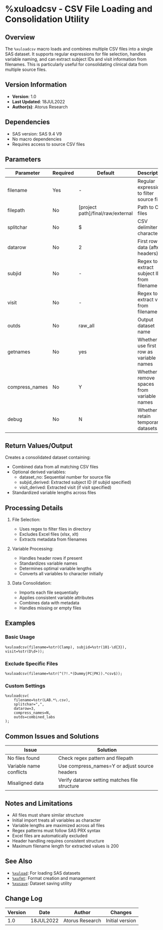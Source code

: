 # %xuloadcsv - CSV File Loading and Consolidation Utility

## Overview
The `%xuloadcsv` macro loads and combines multiple CSV files into a single SAS dataset. It supports regular expressions for file selection, handles variable naming, and can extract subject IDs and visit information from filenames. This is particularly useful for consolidating clinical data from multiple source files.

## Version Information
- **Version**: 1.0
- **Last Updated**: 18JUL2022
- **Author(s)**: Atorus Research

## Dependencies
- SAS version: SAS 9.4 V9
- No macro dependencies
- Requires access to source CSV files

## Parameters
| Parameter | Required | Default | Description |
|-----------|----------|---------|-------------|
| filename | Yes | - | Regular expression to filter source files |
| filepath | No | [project path]/final/raw/external | Path to CSV files |
| splitchar | No | $ | CSV delimiter character |
| datarow | No | 2 | First row of data (after headers) |
| subjid | No | - | Regex to extract subject ID from filename |
| visit | No | - | Regex to extract visit from filename |
| outds | No | raw_all | Output dataset name |
| getnames | No | yes | Whether to use first row as variable names |
| compress_names | No | Y | Whether to remove spaces from variable names |
| debug | No | N | Whether to retain temporary datasets |

## Return Values/Output
Creates a consolidated dataset containing:
- Combined data from all matching CSV files
- Optional derived variables:
  - dataset_no: Sequential number for source file
  - subjid_derived: Extracted subject ID (if subjid specified)
  - visit_derived: Extracted visit (if visit specified)
- Standardized variable lengths across files

## Processing Details
1. File Selection:
   - Uses regex to filter files in directory
   - Excludes Excel files (xlsx, xlt)
   - Extracts metadata from filenames

2. Variable Processing:
   - Handles header rows if present
   - Standardizes variable names
   - Determines optimal variable lengths
   - Converts all variables to character initially

3. Data Consolidation:
   - Imports each file sequentially
   - Applies consistent variable attributes
   - Combines data with metadata
   - Handles missing or empty files

## Examples

### Basic Usage
```sas
%xuloadcsv(filename=%str(Clamp), subjid=%str(101-\d{3}), visit=%str(D\d+));
```

### Exclude Specific Files
```sas
%xuloadcsv(filename=%str(^(?!.*(Dummy|PC|PK)).*csv$));
```

### Custom Settings
```sas
%xuloadcsv(
    filename=%str(LAB.*\.csv),
    splitchar=",",
    datarow=3,
    compress_names=N,
    outds=combined_labs
);
```

## Common Issues and Solutions
| Issue | Solution |
|-------|----------|
| No files found | Check regex pattern and filepath |
| Variable name conflicts | Use compress_names=Y or adjust source headers |
| Misaligned data | Verify datarow setting matches file structure |

## Notes and Limitations
- All files must share similar structure
- Initial import treats all variables as character
- Variable lengths are maximized across all files
- Regex patterns must follow SAS PRX syntax
- Excel files are automatically excluded
- Header handling requires consistent structure
- Maximum filename length for extracted values is 200

## See Also
- [`%xuload`](/man/global/xuload.md): For loading SAS datasets
- [`%xufmt`](/man/global/xufmt.md): Format creation and management
- [`%xusave`](/man/global/xusave.md): Dataset saving utility

## Change Log
| Version | Date | Author | Changes |
|---------|------|---------|---------|
| 1.0 | 18JUL2022 | Atorus Research | Initial version | 